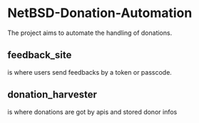 # NetBSD-Donation-Automation
The project aims to automate the handling of donations.

## feedback_site
is where users send feedbacks by a token or passcode.

## donation_harvester
is where donations are got by apis and stored donor infos
